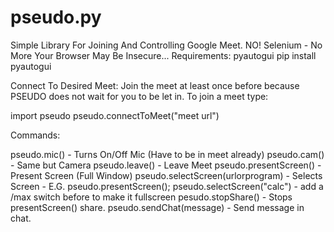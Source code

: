# pseudo.py
Simple Library For Joining And Controlling Google Meet.
NO! Selenium - No More Your Browser May Be Insecure...
Requirements: pyautogui
pip install pyautogui

Connect To Desired Meet:
Join the meet at least once before because PSEUDO does not wait for you to be let in.
To join a meet type:

import pseudo
pseudo.connectToMeet("meet url")

Commands:

pseudo.mic() - Turns On/Off Mic (Have to be in meet already)
pseudo.cam() - Same but Camera
pseudo.leave() - Leave Meet
pseudo.presentScreen() - Present Screen (Full Window)
pseudo.selectScreen(urlorprogram) - Selects Screen - E.G. pseudo.presentScreen(); pseudo.selectScreen("calc") - add a /max switch before to make it fullscreen
pesudo.stopShare() - Stops presentScreen() share.
pseudo.sendChat(message) - Send message in chat.





